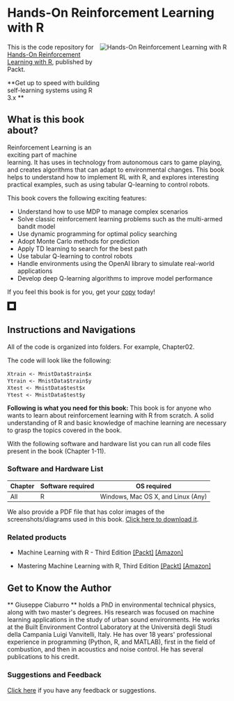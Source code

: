 # Hands-On Reinforcement Learning with R

<a href="https://www.packtpub.com/data/hands-on-reinforcement-learning-with-r"><img src="https://www.packtpub.com/media/catalog/product/cache/ecd051e9670bd57df35c8f0b122d8aea/9/7/9781789616712-original.jpeg" alt="Hands-On Reinforcement Learning with R" height="256px" align="right"></a>

This is the code repository for [Hands-On Reinforcement Learning with R](https://www.packtpub.com/data/hands-on-reinforcement-learning-with-r), published by Packt.

**Get up to speed with building self-learning systems using R 3.x	**

## What is this book about?
Reinforcement Learning is an exciting part of machine learning. It has uses in technology from autonomous cars to game playing, and creates algorithms that can adapt to environmental changes. This book helps to understand how to implement RL with R, and explores interesting practical examples, such as using tabular Q-learning to control robots.


This book covers the following exciting features:
* Understand how to use MDP to manage complex scenarios
* Solve classic reinforcement learning problems such as the multi-armed bandit model
* Use dynamic programming for optimal policy searching
* Adopt Monte Carlo methods for prediction
* Apply TD learning to search for the best path
* Use tabular Q-learning to control robots
* Handle environments using the OpenAI library to simulate real-world applications
* Develop deep Q-learning algorithms to improve model performance

If you feel this book is for you, get your [copy](https://www.amazon.in/Hands-Reinforcement-Learning-building-self-learning/dp/1789616719) today!

<a href="https://www.packtpub.com/?utm_source=github&utm_medium=banner&utm_campaign=GitHubBanner"><img src="https://raw.githubusercontent.com/PacktPublishing/GitHub/master/GitHub.png" 
alt="https://www.packtpub.com/" border="5" /></a>

## Instructions and Navigations
All of the code is organized into folders. For example, Chapter02.

The code will look like the following:
```
Xtrain <- MnistData$train$x
Ytrain <- MnistData$train$y
Xtest <- MnistData$test$x
Ytest <- MnistData$test$y
```

**Following is what you need for this book:**
This book is for anyone who wants to learn about reinforcement learning with R from scratch. A solid understanding of R and basic knowledge of machine learning are necessary to grasp the topics covered in the book.


With the following software and hardware list you can run all code files present in the book (Chapter 1-11).
### Software and Hardware List
| Chapter | Software required | OS required |
| -------- | ------------------------------------ | ----------------------------------- |
| All | R | Windows, Mac OS X, and Linux (Any) |

We also provide a PDF file that has color images of the screenshots/diagrams used in this book. [Click here to download it](https://static.packt-cdn.com/downloads/9781789616712_ColorImages.pdf).

### Related products
* Machine Learning with R - Third Edition [[Packt]](https://www.packtpub.com/big-data-and-business-intelligence/machine-learning-r-third-edition) [[Amazon]](https://www.amazon.com/Machine-Learning-techniques-predictive-modeling/dp/1788295862/)

* Mastering Machine Learning with R, Third Edition [[Packt]](https://www.packtpub.com/big-data-and-business-intelligence/mastering-machine-learning-r-third-edition) [[Amazon]](https://www.amazon.com/Mastering-Machine-Learning-techniques-applications/dp/1789618002)

## Get to Know the Author
** Giuseppe Ciaburro ** holds a PhD in environmental technical physics, along with two master's degrees. His research was focused on machine learning applications in the study of urban sound environments. He works at the Built Environment Control Laboratory at the Università degli Studi della Campania Luigi Vanvitelli, Italy. He has over 18 years' professional experience in programming (Python, R, and MATLAB), first in the field of combustion, and then in acoustics and noise control. He has several publications to his credit.	



### Suggestions and Feedback
[Click here](https://docs.google.com/forms/d/e/1FAIpQLSdy7dATC6QmEL81FIUuymZ0Wy9vH1jHkvpY57OiMeKGqib_Ow/viewform) if you have any feedback or suggestions.


